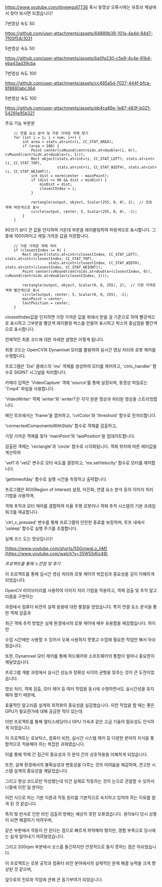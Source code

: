 https://www.youtube.com/@newgull7736 혹시 동영상 오류시에는 유튜브 채널에서 찾아 보시면 되겠습니다!

7번영상 속도 50

https://github.com/user-attachments/assets/64889b39-101a-4a4d-84d7-7f00f54c1031

5번영상 속도 50

https://github.com/user-attachments/assets/ba0fa230-c5e9-4c4e-91b4-eba43ad39cba

7번영상 속도 100

https://github.com/user-attachments/assets/cc485a5d-7027-444f-bfca-8f8880abc364


5번영상 속도 100


https://github.com/user-attachments/assets/eb4ca89e-1e87-483f-b021-54291e95b321

주요 기능 부분분




        // 연결 요소 분석 및 가장 가까운 객체 찾기
        for (int i = 1; i < num; i++) {
            int area = stats.at<int>(i, CC_STAT_AREA);
            if (area > 100) {
                Point center(cvRound(centroids.at<double>(i, 0)), cvRound(centroids.at<double>(i, 1)));
                Rect object(stats.at<int>(i, CC_STAT_LEFT), stats.at<int>(i, CC_STAT_TOP),
                            stats.at<int>(i, CC_STAT_WIDTH), stats.at<int>(i, CC_STAT_HEIGHT));
                int dist = norm(center - mainPoint);
                if (dist <= 80 && dist < minDist) {
                    minDist = dist;
                    closestIndex = i;
                }
                
                rectangle(output, object, Scalar(255, 0, 0), 2);  // 모든 객체 파란색으로 표시
                circle(output, center, 5, Scalar(255, 0, 0), -1);
            }
        }
90크기 보다 큰 값을 안지하여 가운데 부분을 레이블링하여 파랑색으로 표시합니다. 그중에 100이하이고 제일 가까운 값을 저장합니다.


        // 가장 가까운 객체 처리
        if (closestIndex >= 0) {
            Rect object(stats.at<int>(closestIndex, CC_STAT_LEFT), stats.at<int>(closestIndex, CC_STAT_TOP),
                        stats.at<int>(closestIndex, CC_STAT_WIDTH), stats.at<int>(closestIndex, CC_STAT_HEIGHT));
            Point center(cvRound(centroids.at<double>(closestIndex, 0)), cvRound(centroids.at<double>(closestIndex, 1)));
            
            rectangle(output, object, Scalar(0, 0, 255), 2);  // 가장 가까운 객체 빨간색으로 표시
            circle(output, center, 5, Scalar(0, 0, 255), -1);
            mainPoint = center;
            lastPosition = center;
        }

closestIndex값을 인지하면 가장 가까운 값을 위에서 받을 걸 기준으로 하여 빨강색으로 표시하고 그부분을 빨강색 레이블링 박스를 만들어 표시하고 박스의 중심점을 빨간색으로 표시합니다.


전체적인 최종 코드에 대한 자세한 설명은 이렇게 됩니다.

최종 코드는 OpenCV와 Dynamixel 모터를 활용하여 실시간 영상 처리와 로봇 제어를 수행합니다. 

프로그램은 'Dxl' 클래스의 'mx' 객체를 생성하여 모터를 제어하고, 'ctrlc_handler' 함수로 SIGINT 시그널을 처리합니다. 

카메라 입력은 'VideoCapture' 객체 'source'를 통해 설정되며, 동영상 파일로는 '7.mp4' 파일을 사용합니다. 

'VideoWriter' 객체 'writer'와 'writer1'은 각각 원본 영상과 처리된 영상을 스트리밍합니다. 

메인 루프에서는 'frame'을 캡처하고, 'cvtColor'와 'threshold' 함수로 전처리합니다. 

'connectedComponentsWithStats' 함수로 객체를 검출하고, 

가장 가까운 객체를 찾아 'mainPoint'와 'lastPosition'을 업데이트합니다.

검출된 객체는 'rectangle'과 'circle' 함수로 시각화됩니다. 객체 위치에 따른 에러값을 계산하여 

'vel1'과 'vel2' 변수로 모터 속도를 결정하고, 'mx.setVelocity' 함수로 모터를 제어합니다. 

'gettimeofday' 함수로 실행 시간을 측정하고 출력합니다. 

프로그램은 ROI(Region of Interest) 설정, 이진화, 연결 요소 분석 등의 이미지 처리 기법을 사용하며, 

객체 추적과 모터 제어를 결합하여 자율 주행 로봇이나 객체 추적 시스템의 기본 프레임워크를 제공합니다. 

'ctrl_c_pressed' 변수를 통해 프로그램의 안전한 종료를 보장하며, 루프 내에서 'usleep' 함수로 실행 주기를 조절합니다. 

실제 코스 도는 영상입니다!

[https://www.youtube.com/shorts/5SGmwgLo_hM](https://www.youtube.com/watch?v=35W5Sj6jz48)

*프로젝트를 통해 느낀점 및 후기*

이 프로젝트를 통해 실시간 영상 처리와 로봇 제어의 복잡성과 중요성을 깊이 이해하게 되었습니다.

OpenCV 라이브러리를 사용하여 이미지 처리 기법을 적용하고, 객체 검출 및 추적 알고리즘을 구현하는

과정에서 컴퓨터 비전의 실제 응용에 대한 통찰을 얻었습니다. 특히 연결 요소 분석을 통한 객체 검출과

최근 객체 추적 방법은 실제 환경에서의 로봇 제어에 매우 유용함을 체감했습니다. 하지만

수업 시간에만 사용할 수 있어서 오래 사용하지 못했고 수업에 필요한 작업만 해서 아쉬웠습니다.

또한, Dynamixel 모터 제어를 통해 하드웨어와 소프트웨어의 통합이 얼마나 중요한지 깨달았습니다.

프로그램 개발 과정에서 실시간 성능과 정확성 사이의 균형을 맞추는 것이 큰 도전이었습니다.

영상 처리, 객체 검출, 모터 제어 등 여러 작업을 동시에 수행하면서도 실시간성을 유지해야 했기 때문에,

효율적인 알고리즘 설계와 최적화의 중요성을 실감했습니다. 이런 작업을 할 때는 좋은 GPU가 필요한가에 대해 궁금한 적이 있는데

이번 프로젝트를 통해 멀티스레딩이나 GPU 가속과 같은 고급 기술의 필요성도 인식하게 되었습니다.

이 프로젝트는 로보틱스, 컴퓨터 비전, 실시간 시스템 제어 등 다양한 분야의 지식을 통합적으로 적용해야 하는 복잡한 과제였습니다.

이를 통해 학제 간 접근의 중요성과 각 분야 간의 상호작용을 이해하게 되었습니다.

또한, 실제 환경에서의 불확실성과 변동성을 다루는 것의 어려움을 체감하며, 견고한 시스템 설계의 중요성을 깨달았습니다.

그리고 항상 코드로만 작성했는데 이건 실제로 작동하는 것이 눈으로 관찰할 수 있어서 나중에 이런 일 분야는

이런 식으로 하는 기본 이론과 작동 원리를 기본적으로 숙지하고 있어야 하는 이유를 알게 된 것 같습니다.

특히 빛 반사로 인한 라인 검출의 방해는 예상치 못한 오류였습니다. 생각보다 당시 상황이 되면 해결하기 어려우며,

같은 부분에서 작동이 안 된다는 점으로 빠르게 파악해야 했지만, 경험 부족으로 당시에는 쉽게 알아내기 어려웠었습니다.

그리고 200rpm 부분에서 코스를 돌긴하지만 안정적으로 돌지 못하는 점은 아쉬웠습니다.

이 프로젝트는 로봇 공학과 컴퓨터 비전 분야에서의 실제적인 문제 해결 능력을 크게 향상된 것 같으며,

앞으로의 진로와 직업에 관해 큰 동기부여가 되었습니다.


